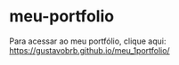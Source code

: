 # meu-portfolio

Para acessar ao meu portfólio, clique aqui: https://gustavobrb.github.io/meu_1portfolio/
